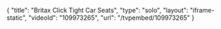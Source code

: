 {
    "title": "Britax Click Tight Car Seats",
    "type": "solo",
    "layout": "iframe-static",
    "videoId": "109973265",
    "url": "\/tvpembed\/109973265"
}